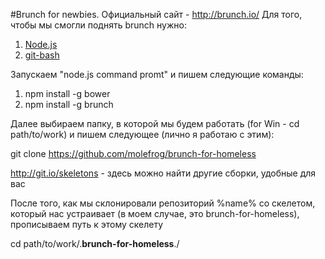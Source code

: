 #Brunch for newbies. Официальный сайт - http://brunch.io/
Для того, чтобы мы смогли поднять brunch нужно:

1) [Node.js](http://nodejs.org)
2) [git-bash](http://git-scm.com/downloads)

Запускаем "node.js command promt" и пишем следующие команды:

1) npm install -g bower
2) npm install -g brunch

Далее выбираем папку, в которой мы будем работать (for Win - cd path/to/work) и пишем следующее (лично я работаю с этим):

git clone https://github.com/molefrog/brunch-for-homeless

http://git.io/skeletons - здесь можно найти другие сборки, удобные для вас

После того, как мы склонировали репозиторий %name% со скелетом, который нас устраивает (в моем случае, это brunch-for-homeless), прописываем путь к этому скелету

cd path/to/work/.__brunch-for-homeless__./
